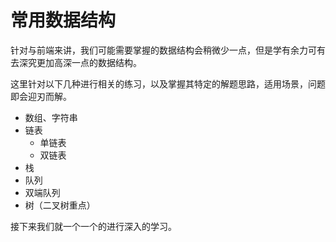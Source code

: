 # 常用数据结构

针对与前端来讲，我们可能需要掌握的数据结构会稍微少一点，但是学有余力可有去深究更加高深一点的数据结构。

这里针对以下几种进行相关的练习，以及掌握其特定的解题思路，适用场景，问题即会迎刃而解。

+ 数组、字符串
+ 链表
  + 单链表
  + 双链表
+ 栈
+ 队列
+ 双端队列
+ 树（二叉树重点）



接下来我们就一个一个的进行深入的学习。